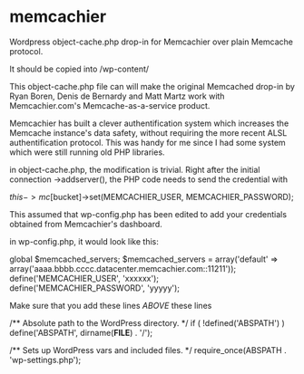 # memcachier
Wordpress object-cache.php drop-in for Memcachier over plain Memcache protocol. 

It should be copied into /wp-content/

This object-cache.php file can will make the original Memcached drop-in by Ryan Boren, Denis de Bernardy and Matt Martz work with Memcachier.com's Memcache-as-a-service product.

Memcachier has built a clever authentification system which increases the Memcache instance's data safety, without requiring the more recent ALSL authentification protocol. This was handy for me since I had some system which were still running old PHP libraries.

in object-cache.php, the modification is trivial. Right after the initial connection ->addserver(), the PHP code needs to send the credential with 

$this->mc[$bucket]->set(MEMCACHIER_USER, MEMCACHIER_PASSWORD);

This assumed that wp-config.php has been edited to add your credentials obtained from Memcachier's dashboard. 

in wp-config.php, it would look like this:

global $memcached_servers;
$memcached_servers = array('default' => array('aaaa.bbbb.cccc.datacenter.memcachier.com::11211'));
define('MEMCACHIER_USER', 'xxxxxx');
define('MEMCACHIER_PASSWORD', 'yyyyy');

Make sure that you add these lines *ABOVE* these lines

/** Absolute path to the WordPress directory. */
if ( !defined('ABSPATH') )
	define('ABSPATH', dirname(__FILE__) . '/');

/** Sets up WordPress vars and included files. */
require_once(ABSPATH . 'wp-settings.php');

